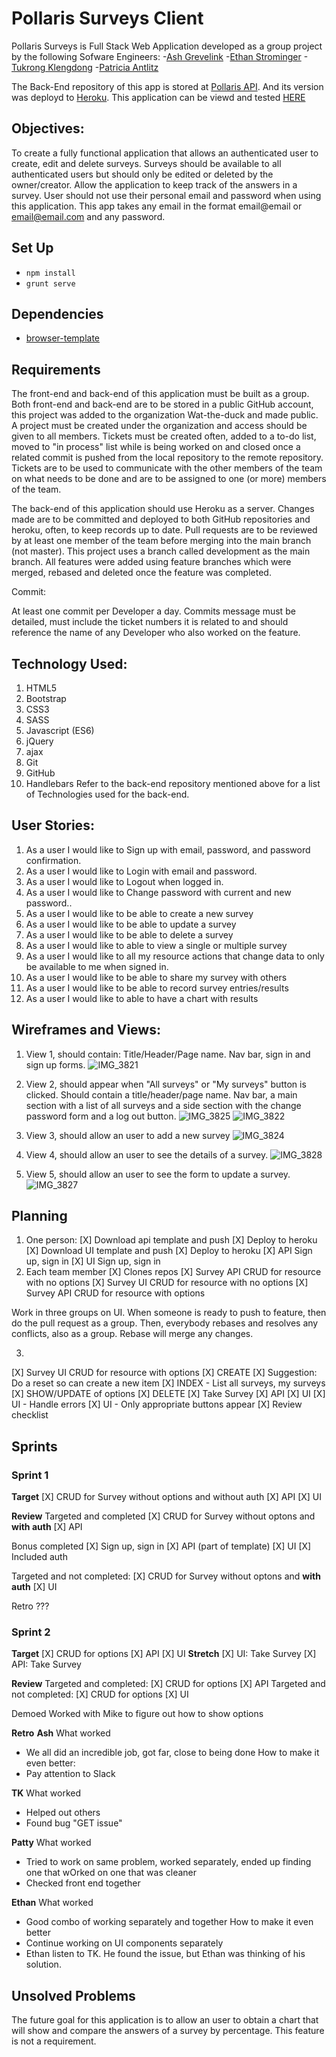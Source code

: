# Pollaris Surveys Client

  Pollaris Surveys is Full Stack Web Application developed as a group project by the following Sofware Engineers:
  -[Ash Grevelink](github.com/hashbangash)
  -[Ethan Strominger](github.com/etahnstrominger)
  -[Tukrong Klengdong](github.com/tukrong)
  -[Patricia Antlitz](github.com/patybn3)

The Back-End repository of this app is stored at [Pollaris API](https://github.com/wat-the-duck/pollaris-surveys-api).
And its version was deployd to [Heroku](https://mighty-retreat-69793.herokuapp.com/).
This application can be viewd and tested [HERE](https://wat-the-duck.github.io/pollaris-surveys-client/)

## Objectives:

To create a fully functional application that allows an authenticated user to create, edit and delete surveys. Surveys should be available to all authenticated users but should only be edited or deleted by the owner/creator. Allow the application to keep track of the answers in a survey. User should not use their personal email and password when using this application. This app takes any email in the format email@email or email@email.com and any password.

## Set Up
- `npm install`
- `grunt serve`

## Dependencies
- [browser-template](https://git.generalassemb.ly/ga-wdi-boston/browser-template)

## Requirements

The front-end and back-end of this application must be built as a group. Both front-end and back-end are to be stored in a public GitHub account, this project was added to the organization Wat-the-duck and made public. A project must be created under the organization and access should be given to all members. Tickets must be created often, added to a to-do list, moved to "in process" list while is being worked on and closed once a related commit is pushed from the local repository to the remote repository. Tickets are to be used to communicate with the other members of the team on what needs to be done and are to be assigned to one (or more) members of the team.

The back-end of this application should use Heroku as a server. Changes made are to be committed and deployed to both GitHub repositories and heroku, often, to keep records up to date. Pull requests are to be reviewed by at least one member of the team before merging into the main branch (not master). This project uses a branch called development as the main branch. All features were added using feature branches which were merged, rebased and deleted once the feature was completed.

Commit:

At least one commit per Developer a day. Commits message must be detailed, must include the ticket numbers it is related to and should reference the name of any Developer who also worked on the feature.

## Technology Used:

1. HTML5
2. Bootstrap
3. CSS3
4. SASS
5. Javascript (ES6)
6. jQuery
7. ajax
8. Git
9. GitHub
10. Handlebars
Refer to the back-end repository mentioned above for a list of Technologies used for the back-end.

## User Stories:

1.	As a user I would like to Sign up with email, password, and password confirmation.
2.	As a user I would like to Login with email and password.
3.	As a user I would like to Logout when logged in.
4.	As a user I would like to Change password with current and new password..
5.	As a user I would like to be able to create a new survey
6.	As a user I would like to be able to update a survey
7.	As a user I would like to be able to delete a survey
8.	As a user I would like to able to view a single or multiple survey
9.	As a user I would like to all my resource actions that change data to only be available to me when signed in.
10.	As a user I would like to be able to share my survey with others
11.	As a user I would like to be able to record survey entries/results
12.	As a user I would like to able to have a chart with results

## Wireframes and Views:

1. View 1, should contain: Title/Header/Page name. Nav bar, sign in and sign up forms.
![IMG_3821](https://user-images.githubusercontent.com/22508682/76435452-62f54080-638d-11ea-925e-eb0a252bcb4f.jpg)

2. View 2, should appear when "All surveys" or "My surveys" button is clicked. Should contain a title/header/page name. Nav bar, a main section with a list of all surveys and a side section with the change password form and a log out button.
![IMG_3825](https://user-images.githubusercontent.com/22508682/76435476-68528b00-638d-11ea-8990-25da5a3d51d5.jpg)
![IMG_3822](https://user-images.githubusercontent.com/22508682/76435491-6d173f00-638d-11ea-9ea7-abefba33b9f0.jpg)

3. View 3, should allow an user to add a new survey
![IMG_3824](https://user-images.githubusercontent.com/22508682/76435580-8d46fe00-638d-11ea-88ca-ce6094a5dae4.jpg)

4. View 4, should allow an user to see the details of a survey.
![IMG_3828](https://user-images.githubusercontent.com/22508682/76435607-98019300-638d-11ea-8e0a-d0e550e874c1.jpg)

5. View 5, should allow an user to see the form to update a survey.
![IMG_3827](https://user-images.githubusercontent.com/22508682/76435626-9cc64700-638d-11ea-978f-10e6397ab897.jpg)

## Planning

1. One person:
  [X] Download api template and push
  [X] Deploy to heroku
  [X] Download UI template and push
  [X] Deploy to heroku
[X] API Sign up, sign in
[X] UI Sign up, sign in
2. Each team member
  [X] Clones repos
[X] Survey API CRUD for resource with no options
[X] Survey UI CRUD for resource with no options
[X] Survey API CRUD for resource with options

Work in three groups on UI.  When someone is ready to push to feature,
then do the pull request as a group.  Then, everybody rebases and
resolves any conflicts, also as a group.  Rebase will merge any changes.

3.
[X] Survey UI CRUD for resource with options
    [X] CREATE
        [X] Suggestion: Do a reset so can create a new item
    [X] INDEX - List all surveys, my surveys
    [X] SHOW/UPDATE of options
    [X] DELETE
[X] Take Survey
    [X] API
    [X] UI
[X] UI - Handle errors
[X] UI - Only appropriate buttons appear
[X] Review checklist

## Sprints
### Sprint 1
**Target**
[X] CRUD for Survey without options and without auth
    [X] API
    [X] UI

**Review**
Targeted and completed
[X] CRUD for Survey without optons and **with auth**
    [X] API

Bonus completed
[X] Sign up, sign in
    [X] API (part of template)
    [X] UI
[X] Included auth

Targeted and not completed:
[X] CRUD for Survey without optons and **with auth**
    [X] UI

Retro
???

### Sprint 2
**Target**
[X] CRUD for options
    [X] API
    [X] UI
**Stretch**
[X] UI: Take Survey
[X] API: Take Survey

**Review**
Targeted and completed:
[X] CRUD for options
    [X] API
Targeted and not completed:
[X] CRUD for options
    [X] UI

Demoed
Worked with Mike to figure out how to show options

**Retro**
**Ash**
What worked
  - We all did an incredible job, got far, close to being done
How to make it even better:
  - Pay attention to Slack

**TK**
What worked
  - Helped out others
  - Found bug "GET issue"

**Patty**
What worked
  - Tried to work on same problem, worked separately, ended up finding
one that wOrked on one that was cleaner
  - Checked front end together

**Ethan**
What worked
  - Good combo of working separately and together
How to make it even better
  - Continue working on UI components separately
  - Ethan listen to TK.  He found the issue, but Ethan was thinking of his solution.

## Unsolved Problems

The future goal for this application is to allow an user to obtain a chart that will show and compare the answers of a survey by percentage. This feature is not a requirement.
